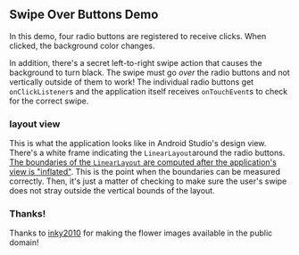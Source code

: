 ## Swipe Over Buttons Demo ##

In this demo, four radio buttons are registered to receive clicks. When clicked, the background color changes.

In addition, there's a secret left-to-right swipe action that causes the background to turn black. The swipe must go *over* the radio buttons and not vertically outside of them to work! The individual radio buttons get ``onClickListener``s and the application itself receives ``onTouchEvent``s to check for the correct swipe.

### layout view ###

This is what the application looks like in Android Studio's design view. There's a white frame indicating the ``LinearLayout``around the radio buttons. [The boundaries of the ``LinearLayout`` are computed after the application's view is "inflated"](https://stackoverflow.com/questions/21926644/get-height-and-width-of-a-layout-programmatically?rq=1). This is the point when the boundaries can be measured correctly. Then, it's just a matter of checking to make sure the user's swipe does not stray outside the vertical bounds of the layout.

### Thanks! ###

Thanks to [inky2010](https://openclipart.org/user-cliparts/inky2010?page=7) for making the flower images available in the public domain!